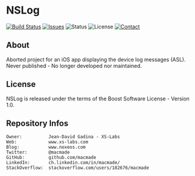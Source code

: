 NSLog
=====

[![Build Status](https://img.shields.io/travis/macmade/NSLog.svg?branch=master&style=flat)](https://travis-ci.org/macmade/NSLog)
[![Issues](http://img.shields.io/github/issues/macmade/NSLog.svg?style=flat)](https://github.com/macmade/NSLog/issues)
![Status](https://img.shields.io/badge/status-inactive-lightgray.svg?style=flat)
![License](https://img.shields.io/badge/license-boost-brightgreen.svg?style=flat)
[![Contact](https://img.shields.io/badge/contact-@macmade-blue.svg?style=flat)](https://twitter.com/macmade)

About
-----

Aborted project for an iOS app displaying the device log messages (ASL).  
Never published - No longer developed nor maintained.

License
-------

NSLog is released under the terms of the Boost Software License - Version 1.0.

Repository Infos
----------------

    Owner:			Jean-David Gadina - XS-Labs
    Web:			www.xs-labs.com
    Blog:			www.noxeos.com
    Twitter:		@macmade
    GitHub:			github.com/macmade
    LinkedIn:		ch.linkedin.com/in/macmade/
    StackOverflow:	stackoverflow.com/users/182676/macmade